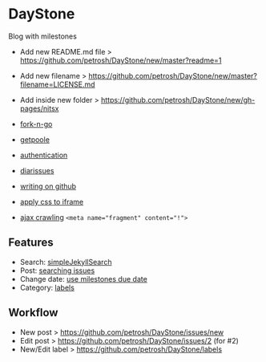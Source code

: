 # DayStone
Blog with milestones

- Add new README.md file  > https://github.com/petrosh/DayStone/new/master?readme=1  
- Add new filename        > https://github.com/petrosh/DayStone/new/master?filename=LICENSE.md  
- Add inside new folder   > https://github.com/petrosh/DayStone/new/gh-pages/nitsx

- [fork-n-go](http://jlord.us/forkngo/)  
- [getpoole](http://getpoole.com/)  
- [authentication](https://developer.github.com/guides/getting-started/#authentication)  
- [diarissues](https://github.com/petrosh/diarissues)  
- [writing on github](https://help.github.com/articles/writing-on-github/)  
- [apply css to iframe](http://stackoverflow.com/questions/217776/how-to-apply-css-to-iframe/217833#217833)
- [ajax crawling](https://developers.google.com/webmasters/ajax-crawling/docs/specification)
  ```<meta name="fragment" content="!">```

## Features

- Search: [simpleJekyllSearch](https://github.com/petrosh/raveup/blob/gh-pages/assets/js/simpleJekyllSearch.js)  
- Post: [searching issues](https://help.github.com/articles/searching-issues/)
- Change date: [use milestones due date](https://github.com/petrosh/DayStone/milestones)
- Category: [labels](https://github.com/petrosh/DayStone/labels)

## Workflow

- New post > https://github.com/petrosh/DayStone/issues/new
- Edit post > https://github.com/petrosh/DayStone/issues/2 (for #2)
- New/Edit label > https://github.com/petrosh/DayStone/labels

